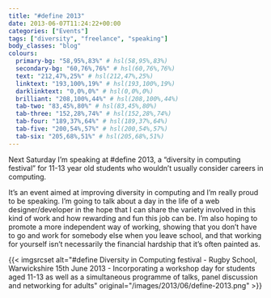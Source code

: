 ```yaml
---
title: "#define 2013"
date: 2013-06-07T11:24:22+00:00
categories: ["Events"]
tags: ["diversity", "freelance", "speaking"]
body_classes: "blog"
colours:
  primary-bg: "58,95%,83%" # hsl(58,95%,83%)
  secondary-bg: "60,76%,76%" # hsl(60,76%,76%)
  text: "212,47%,25%" # hsl(212,47%,25%)
  linktext: "193,100%,19%" # hsl(193,100%,19%)
  darklinktext: "0,0%,0%" # hsl(0,0%,0%)
  brilliant: "208,100%,44%" # hsl(208,100%,44%)
  tab-two: "83,45%,80%" # hsl(83,45%,80%)
  tab-three: "152,28%,74%" # hsl(152,28%,74%)
  tab-four: "189,37%,64%" # hsl(189,37%,64%)
  tab-five: "200,54%,57%" # hsl(200,54%,57%)
  tab-six: "205,68%,51%" # hsl(205,68%,51%)
---
```


Next Saturday I’m speaking at #define 2013, a “diversity in computing festival” for 11-13 year old students who wouldn’t usually consider careers in computing.

It’s an event aimed at improving diversity in computing and I’m really proud to be speaking. I’m going to talk about a day in the life of a web designer/developer in the hope that I can share the variety involved in this kind of work and how rewarding and fun this job can be. I’m also hoping to promote a more independent way of working, showing that you don’t have to go and work for somebody else when you leave school, and that working for yourself isn’t necessarily the financial hardship that it’s often painted as.

{{< imgsrcset alt="#define Diversity in Computing festival - Rugby School, Warwickshire 15th June 2013 - Incorporating a workshop day for students aged 11-13 as well as a simultaneous programme of talks, panel discussion and networking for adults" original="/images/2013/06/define-2013.png" >}}

	